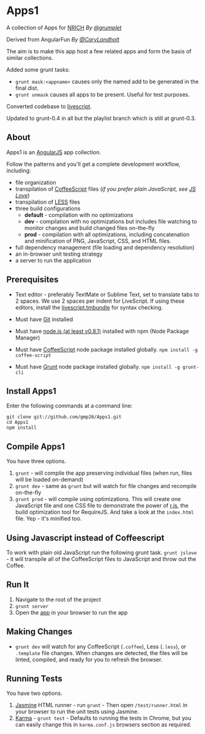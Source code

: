 # Apps1
A collection of Apps for [NRICH](http://nrich.maths.org)
*By [@grumplet](https://twitter.com/grumplet)*

Derived from AngularFun
*By [@CaryLandholt](https://twitter.com/carylandholt)*

The aim is to make this app host a few related apps and form the basis of similar collections. 

Added some grunt tasks:

* `grunt mask:<appname>` causes only the named add to be generated in the final dist.
* `grunt unmask` causes all apps to be present. Useful for test purposes.

Converted codebase to [livescript](http://livescript.net).

Updated to grunt-0.4 in all but the playlist branch which is
still at grunt-0.3.

## About
Apps1 is an [AngularJS](http://angularjs.org/) app collection.

Follow the patterns and you'll get a complete development workflow, including:

* file organization
* transpilation of [CoffeeScript](http://coffeescript.org/) files (_if you prefer plain JavaScript, see [JS Love](#js-love)_)
* transpilation of [LESS](http://lesscss.org/) files
* three build configurations
	* **default** - compilation with no optimizations
	* **dev** - compilation with no optimizations but includes file watching to monitor changes and build changed files on-the-fly
	* **prod** - compilation with all optimizations, including concatenation and minification of PNG, JavaScript, CSS, and HTML files.
* full dependency management (file loading and dependency resolution)
* an in-browser unit testing strategy
* a server to run the application

## Prerequisites
* Text editor - preferably TextMate or Sublime Text, set to translate tabs
  to 2 spaces. We use 2 spaces per indent for LiveScript. If using these
  editors, install the [livescript.tmbundle](https://github.com/paulmillr/livescript.tmbundle) for syntax checking.

* Must have [Git](http://git-scm.com/) installed
* Must have [node.js (at least v0.8.1)](http://nodejs.org/) installed with npm (Node Package Manager)
* Must have [CoffeeScript](https://npmjs.org/package/coffee-script) node package installed globally.  `npm install -g coffee-script`
* Must have [Grunt](https://github.com/gruntjs/grunt) node package installed globally.  `npm install -g grunt-cli`

## Install Apps1
Enter the following commands at a command line:

    git clone git://github.com/gmp26/Apps1.git
    cd Apps1
    npm install

## Compile Apps1
You have three options.

1. `grunt` - will compile the app preserving individual files (when run, files will be loaded on-demand)
2. `grunt dev` - same as `grunt` but will watch for file changes and recompile on-the-fly
3. `grunt prod` - will compile using optimizations.  This will create one JavaScript file and one CSS file to demonstrate the power of [r.js](http://requirejs.org/docs/optimization.html), the build optimization tool for RequireJS.  And take a look at the `index.html` file.  Yep - it's minified too.

## Using Javascript instead of Coffeescript
To work with plain old JavaScript run the following grunt task.
`grunt jslove` - it will transpile all of the CoffeeScript files to JavaScript and throw out the Coffee.

## Run It
1. Navigate to the root of the project
2. `grunt server`
3. Open the [app](http://localhost:3005/) in your browser to run the app

## Making Changes
* `grunt dev` will watch for any CoffeeScript (`.coffee`), Less (`.less`), or `.template` file changes.  When changes are detected, the files will be linted, compiled, and ready for you to refresh the browser.

## Running Tests
You have two options.

1. [Jasmine](http://pivotal.github.com/jasmine/) HTML runner -  run `grunt` - Then open `/test/runner.html` in your browser to run the unit tests using Jasmine.
2. [Karma](http://vojtajina.github.com/karma/) - `grunt test` -  Defaults to running the tests in Chrome, but you can easily change this in `karma.conf.js` browsers section as required.

